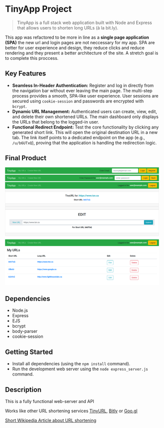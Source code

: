# TinyApp Project

>TinyApp is a full stack web application built with Node and Express that allows users to shorten long URLs (à la bit.ly).

This app was refactored to be more in line as a **single page application (SPA)** the new url and login pages are not neccessary for my app. SPA are better for user experience and design, they reduce clicks and reduce rendering and they present a better architecture of the site. A stretch goal is to complete this proccess.

## Key Features

*   **Seamless In-Header Authentication:** Register and log in directly from the navigation bar without ever leaving the main page. The multi-step process provides a smooth, SPA-like user experience. User sessions are secured using `cookie-session` and passwords are encrypted with `bcrypt`.
*   **Dynamic URL Management:** Authenticated users can create, view, edit, and delete their own shortened URLs. The main dashboard only displays the URLs that belong to the logged-in user.
*   **Functional Redirect Endpoint:** Test the core functionality by clicking any generated short link. This will open the original destination URL in a new tab. The link itself points to a dedicated endpoint on the app (e.g., `/u/b6UTxQ`), proving that the application is handling the redirection logic.

## Final Product

!["screenshot description"](./screenshots/header_default.png)
!["Asks for password after valid username"](./screenshots/header_password.png)
!["This page creates new urls or edits them"](./screenshots/urls_show.png)
!["URL page whith only urls created by users showing"](./screenshots/urls.png)

## Dependencies

- Node.js
- Express
- EJS
- bcrypt
- body-parser
- cookie-session

## Getting Started

- Install all dependencies (using the `npm install` command).
- Run the development web server using the `node express_server.js` command.

## Description

This is a fully functional web-server and API

Works like other URL shortening services [TinyURL](http://tinyurl.com/), [Bitly](https://bitly.com/) or [Goo.gl](https://goo.gl/)

[Short Wikipedia Article about URL shortening](https://en.wikipedia.org/wiki/URL_shortening#Techniques)